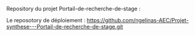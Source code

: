 Repository du projet Portail-de-recherche-de-stage :

Le reposotory de déploiement : 
https://github.com/ngelinas-AEC/Projet-synthese---Portail-de-recherche-de-stage.git


